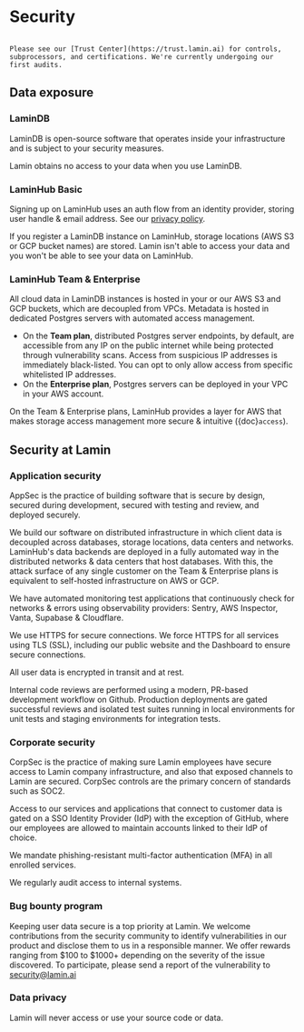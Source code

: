 # Security

```{important}

Please see our [Trust Center](https://trust.lamin.ai) for controls, subprocessors, and certifications. We're currently undergoing our first audits.

```

## Data exposure

### LaminDB

LaminDB is open-source software that operates inside your infrastructure and is subject to your security measures.

Lamin obtains no access to your data when you use LaminDB.

### LaminHub Basic

Signing up on LaminHub uses an auth flow from an identity provider, storing user handle & email address. See our [privacy policy](https://lamin.ai/legal/privacy-policy).

If you register a LaminDB instance on LaminHub, storage locations (AWS S3 or GCP bucket names) are stored. Lamin isn't able to access your data and you won't be able to see your data on LaminHub.

### LaminHub Team & Enterprise

All cloud data in LaminDB instances is hosted in your or our AWS S3 and GCP buckets, which are decoupled from VPCs. Metadata is hosted in dedicated Postgres servers with automated access management.

- On the **Team plan**, distributed Postgres server endpoints, by default, are accessible from any IP on the public internet while being protected through vulnerability scans. Access from suspicious IP addresses is immediately black-listed. You can opt to only allow access from specific whitelisted IP addresses.
- On the **Enterprise plan**, Postgres servers can be deployed in your VPC in your AWS account.

On the Team & Enterprise plans, LaminHub provides a layer for AWS that makes storage access management more secure & intuitive ({doc}`access`).

## Security at Lamin

### Application security

AppSec is the practice of building software that is secure by design, secured during development, secured with testing and review, and deployed securely.

We build our software on distributed infrastructure in which client data is decoupled across databases, storage locations, data centers and networks. LaminHub's data backends are deployed in a fully automated way in the distributed networks & data centers that host databases. With this, the attack surface of any single customer on the Team & Enterprise plans is equivalent to self-hosted infrastructure on AWS or GCP.

We have automated monitoring test applications that continuously check for networks & errors using observability providers: Sentry, AWS Inspector, Vanta, Supabase & Cloudflare.

We use HTTPS for secure connections. We force HTTPS for all services using TLS (SSL), including our public website and the Dashboard to ensure secure connections.

All user data is encrypted in transit and at rest.

Internal code reviews are performed using a modern, PR-based development workflow on Github. Production deployments are gated successful reviews and isolated test suites running in local environments for unit tests and staging environments for integration tests.

### Corporate security

CorpSec is the practice of making sure Lamin employees have secure access to Lamin company infrastructure, and also that exposed channels to Lamin are secured. CorpSec controls are the primary concern of standards such as SOC2.

Access to our services and applications that connect to customer data is gated on a SSO Identity Provider (IdP) with the exception of GitHub, where our employees are allowed to maintain accounts linked to their IdP of choice.

We mandate phishing-resistant multi-factor authentication (MFA) in all enrolled services.

We regularly audit access to internal systems.

### Bug bounty program

Keeping user data secure is a top priority at Lamin. We welcome contributions from the security community to identify vulnerabilities in our product and disclose them to us in a responsible manner. We offer rewards ranging from $100 to $1000+ depending on the severity of the issue discovered. To participate, please send a report of the vulnerability to security@lamin.ai

### Data privacy

Lamin will never access or use your source code or data.
